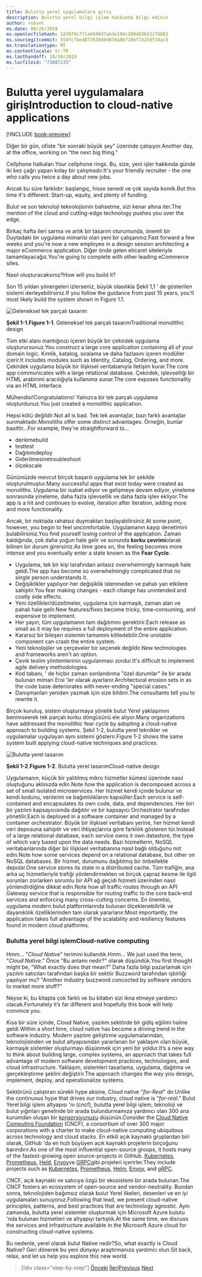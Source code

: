 ```yaml
---
title: Bulutta yerel uygulamalara giriş
description: Bulutta yerel bilgi işlem hakkında bilgi edinin
author: robvet
ms.date: 08/26/2019
ms.openlocfilehash: 1d3679c7f1ab940d7ab3e194c200483b63276883
ms.sourcegitcommit: 559fcfbe4871636494870a8b716bf7325df34ac5
ms.translationtype: MT
ms.contentlocale: tr-TR
ms.lasthandoff: 10/30/2019
ms.locfileid: "73087235"
---
```

# <a name="introduction-to-cloud-native-applications"></a><span data-ttu-id="6b9f0-103">Bulutta yerel uygulamalara giriş</span><span class="sxs-lookup"><span data-stu-id="6b9f0-103">Introduction to cloud-native applications</span></span>

[!INCLUDE [book-preview](../../../includes/book-preview.md)]

<span data-ttu-id="6b9f0-104">Diğer bir gün, ofiste "bir sonraki büyük şey" üzerinde çalışıyor.</span><span class="sxs-lookup"><span data-stu-id="6b9f0-104">Another day, at the office, working on "the next big thing."</span></span>

<span data-ttu-id="6b9f0-105">Cellphone halkaları.</span><span class="sxs-lookup"><span data-stu-id="6b9f0-105">Your cellphone rings.</span></span> <span data-ttu-id="6b9f0-106">Bu, size, yeni işler hakkında günde iki kez çağrı yapan kolay bir çalışmadır.</span><span class="sxs-lookup"><span data-stu-id="6b9f0-106">It's your friendly recruiter - the one who calls you twice a day about new jobs.</span></span>

<span data-ttu-id="6b9f0-107">Ancak bu süre farklıdır: başlangıç, hisse senedi ve çok sayıda komik.</span><span class="sxs-lookup"><span data-stu-id="6b9f0-107">But this time it's different: Start-up, equity, and plenty of funding.</span></span>

<span data-ttu-id="6b9f0-108">Bulut ve son teknoloji teknolojisinin bahsetme, sizi kenar altına iter.</span><span class="sxs-lookup"><span data-stu-id="6b9f0-108">The mention of the cloud and cutting-edge technology pushes you over the edge.</span></span>

<span data-ttu-id="6b9f0-109">Birkaç hafta ileri sarma ve artık bir tasarım oturumunda, önemli bir Duytadaki bir uygulama mimarisi olan yeni bir çalışanınız.</span><span class="sxs-lookup"><span data-stu-id="6b9f0-109">Fast forward a few weeks and you're now a new employee in a design session architecting a major eCommerce application.</span></span> <span data-ttu-id="6b9f0-110">Diğer önde gelen eticaret siteleriyle tamamlayacağız.</span><span class="sxs-lookup"><span data-stu-id="6b9f0-110">You're going to complete with other leading eCommerce sites.</span></span>

<span data-ttu-id="6b9f0-111">Nasıl oluşturacaksınız?</span><span class="sxs-lookup"><span data-stu-id="6b9f0-111">How will you build it?</span></span>

<span data-ttu-id="6b9f0-112">Son 15 yıldan yönergeleri izlerseniz, büyük olasılıkla Şekil 1,1 ' de gösterilen sistemi derleyebilirsiniz.</span><span class="sxs-lookup"><span data-stu-id="6b9f0-112">If you follow the guidance from past 15 years, you'll most likely build the system shown in Figure 1.1.</span></span>

![Geleneksel tek parçalı tasarım](./media/monolithic-design.png)

<span data-ttu-id="6b9f0-114">**Şekil 1-1**.</span><span class="sxs-lookup"><span data-stu-id="6b9f0-114">**Figure 1-1**.</span></span> <span data-ttu-id="6b9f0-115">Geleneksel tek parçalı tasarım</span><span class="sxs-lookup"><span data-stu-id="6b9f0-115">Traditional monolithic design</span></span>

<span data-ttu-id="6b9f0-116">Tüm etki alanı mantığınızı içeren büyük bir çekirdek uygulama oluşturursunuz.</span><span class="sxs-lookup"><span data-stu-id="6b9f0-116">You construct a large core application containing all of your domain logic.</span></span> <span data-ttu-id="6b9f0-117">Kimlik, katalog, sıralama ve daha fazlasını içeren modüller içerir.</span><span class="sxs-lookup"><span data-stu-id="6b9f0-117">It includes modules such as Identity, Catalog, Ordering, and more.</span></span> <span data-ttu-id="6b9f0-118">Çekirdek uygulama büyük bir ilişkisel veritabanıyla iletişim kurar.</span><span class="sxs-lookup"><span data-stu-id="6b9f0-118">The core app communicates with a large relational database.</span></span> <span data-ttu-id="6b9f0-119">Çekirdek, işlevselliği bir HTML arabirimi aracılığıyla kullanıma sunar.</span><span class="sxs-lookup"><span data-stu-id="6b9f0-119">The core exposes functionality via an HTML interface.</span></span>

<span data-ttu-id="6b9f0-120">Mühendisi!</span><span class="sxs-lookup"><span data-stu-id="6b9f0-120">Congratulations!</span></span>  <span data-ttu-id="6b9f0-121">Yalnızca bir tek parçalı uygulama oluşturdunuz.</span><span class="sxs-lookup"><span data-stu-id="6b9f0-121">You just created a monolithic application.</span></span>

<span data-ttu-id="6b9f0-122">Hepsi kötü değildir.</span><span class="sxs-lookup"><span data-stu-id="6b9f0-122">Not all is bad.</span></span> <span data-ttu-id="6b9f0-123">Tek tek avantajlar, bazı farklı avantajlar sunmaktadır.</span><span class="sxs-lookup"><span data-stu-id="6b9f0-123">Monoliths offer some distinct advantages.</span></span> <span data-ttu-id="6b9f0-124">Örneğin, bunlar basittir...</span><span class="sxs-lookup"><span data-stu-id="6b9f0-124">For example, they're straightforward to...</span></span>

- <span data-ttu-id="6b9f0-125">derleme</span><span class="sxs-lookup"><span data-stu-id="6b9f0-125">build</span></span>
- <span data-ttu-id="6b9f0-126">test</span><span class="sxs-lookup"><span data-stu-id="6b9f0-126">test</span></span>
- <span data-ttu-id="6b9f0-127">Dağıtımı</span><span class="sxs-lookup"><span data-stu-id="6b9f0-127">deploy</span></span>
- <span data-ttu-id="6b9f0-128">Giderilmesine</span><span class="sxs-lookup"><span data-stu-id="6b9f0-128">troubleshoot</span></span>
- <span data-ttu-id="6b9f0-129">ölçek</span><span class="sxs-lookup"><span data-stu-id="6b9f0-129">scale</span></span>

<span data-ttu-id="6b9f0-130">Günümüzde mevcut birçok başarılı uygulama tek bir şekilde oluşturulmuştur.</span><span class="sxs-lookup"><span data-stu-id="6b9f0-130">Many successful apps that exist today were created as monoliths.</span></span> <span data-ttu-id="6b9f0-131">Uygulama bir isabet ediyor ve gelişmeye devam ediyor, yineleme sonrasında yineleme, daha fazla işlevsellik ve daha fazla işlev ekliyor.</span><span class="sxs-lookup"><span data-stu-id="6b9f0-131">The app is a hit and continues to evolve, iteration after iteration, adding more and more functionality.</span></span>

<span data-ttu-id="6b9f0-132">Ancak, bir noktada rahatsız duymaktan başlayabilirsiniz.</span><span class="sxs-lookup"><span data-stu-id="6b9f0-132">At some point, however, you begin to feel uncomfortable.</span></span> <span data-ttu-id="6b9f0-133">Uygulamanın kayıp denetimini bulabilirsiniz.</span><span class="sxs-lookup"><span data-stu-id="6b9f0-133">You find yourself losing control of the application.</span></span> <span data-ttu-id="6b9f0-134">Zaman kaldığında, çok daha yoğun hale gelir ve sonunda **korku çevrimi**olarak bilinen bir durum girersiniz.</span><span class="sxs-lookup"><span data-stu-id="6b9f0-134">As time goes on, the feeling becomes more intense and you eventually enter a state known as the **Fear Cycle**.</span></span>

- <span data-ttu-id="6b9f0-135">Uygulama, tek bir kişi tarafından anlasız overwhelmingly karmaşık hale geldi.</span><span class="sxs-lookup"><span data-stu-id="6b9f0-135">The app has become so overwhelmingly complicated that no single person understands it.</span></span>
- <span data-ttu-id="6b9f0-136">Değişiklikler yapılıyor-her değişiklik istenmeden ve pahalı yan etkilere sahiptir.</span><span class="sxs-lookup"><span data-stu-id="6b9f0-136">You fear making changes - each change has unintended and costly side effects.</span></span>
- <span data-ttu-id="6b9f0-137">Yeni özellikler/düzeltmeler, uygulama için karmaşık, zaman alan ve pahalı hale gelir.</span><span class="sxs-lookup"><span data-stu-id="6b9f0-137">New features/fixes become tricky, time-consuming, and expensive to implement.</span></span>
- <span data-ttu-id="6b9f0-138">Her yayın, tüm uygulamanın tam dağıtımını gerektirir.</span><span class="sxs-lookup"><span data-stu-id="6b9f0-138">Each release as small as it may be requires a full deployment of the entire application.</span></span>
- <span data-ttu-id="6b9f0-139">Kararsız bir bileşen sistemin tamamını kilitedebilir.</span><span class="sxs-lookup"><span data-stu-id="6b9f0-139">One unstable component can crash the entire system.</span></span>
- <span data-ttu-id="6b9f0-140">Yeni teknolojiler ve çerçeveler bir seçenek değildir.</span><span class="sxs-lookup"><span data-stu-id="6b9f0-140">New technologies and frameworks aren't an option.</span></span>
- <span data-ttu-id="6b9f0-141">Çevik teslim yöntemlerinin uygulanması zordur.</span><span class="sxs-lookup"><span data-stu-id="6b9f0-141">It's difficult to implement agile delivery methodologies.</span></span>
- <span data-ttu-id="6b9f0-142">Kod tabanı, ' de hiçbir zaman sonlandırma "özel durumlar" ile bir arada bulunan mimari Eroi 'ler olarak ayarlanır.</span><span class="sxs-lookup"><span data-stu-id="6b9f0-142">Architectural erosion sets in as the code base deteriorates with never-ending "special cases."</span></span>
- <span data-ttu-id="6b9f0-143">Danışmanları yeniden yazmak için size bildirir.</span><span class="sxs-lookup"><span data-stu-id="6b9f0-143">The consultants tell you to rewrite it.</span></span>

<span data-ttu-id="6b9f0-144">Birçok kuruluş, sistem oluşturmaya yönelik bulut Yerel yaklaşımını benimseerek tek parçalı korku döngüsünü ele alıyor.</span><span class="sxs-lookup"><span data-stu-id="6b9f0-144">Many organizations have addressed the monolithic fear cycle by adopting a cloud-native approach to building systems.</span></span> <span data-ttu-id="6b9f0-145">Şekil 1-2, bulutta yerel teknikler ve uygulamalar uygulayan aynı sistemi gösterir.</span><span class="sxs-lookup"><span data-stu-id="6b9f0-145">Figure 1-2 shows the same system built applying cloud-native techniques and practices.</span></span>

![Bulutta yerel tasarım](./media/cloud-native-design.png)

<span data-ttu-id="6b9f0-147">**Şekil 1-2**.</span><span class="sxs-lookup"><span data-stu-id="6b9f0-147">**Figure 1-2**.</span></span> <span data-ttu-id="6b9f0-148">Bulutta yerel tasarım</span><span class="sxs-lookup"><span data-stu-id="6b9f0-148">Cloud-native design</span></span>

<span data-ttu-id="6b9f0-149">Uygulamanın, küçük bir yalıtılmış mikro hizmetler kümesi üzerinde nasıl oluştuğunu aklınızda edin.</span><span class="sxs-lookup"><span data-stu-id="6b9f0-149">Note how the application is decomposed across a set of small isolated microservices.</span></span> <span data-ttu-id="6b9f0-150">Her hizmet kendi içinde bulunur ve kendi kodunu, verilerini ve bağımlılıklarını kapsüller.</span><span class="sxs-lookup"><span data-stu-id="6b9f0-150">Each service is self-contained and encapsulates its own code, data, and dependencies.</span></span> <span data-ttu-id="6b9f0-151">Her biri bir yazılım kapsayıcısında dağıtılır ve bir kapsayıcı Orchestrator tarafından yönetilir.</span><span class="sxs-lookup"><span data-stu-id="6b9f0-151">Each is deployed in a software container and managed by a container orchestrator.</span></span> <span data-ttu-id="6b9f0-152">Büyük bir ilişkisel veritabanı yerine, her hizmet kendi veri deposuna sahiptir ve veri ihtiyaçlarına göre farklılık gösteren tür.</span><span class="sxs-lookup"><span data-stu-id="6b9f0-152">Instead of a large relational database, each service owns it own datastore, the type of which vary based upon the data needs.</span></span> <span data-ttu-id="6b9f0-153">Bazı hizmetlerin, NoSQL veritabanlarında diğer bir ilişkisel veritabanına nasıl bağlı olduğunu not edin.</span><span class="sxs-lookup"><span data-stu-id="6b9f0-153">Note how some services depend on a relational database, but other on NoSQL databases.</span></span> <span data-ttu-id="6b9f0-154">Bir hizmet, durumunu dağıtılmış bir önbellekte depolar.</span><span class="sxs-lookup"><span data-stu-id="6b9f0-154">One service stores its state in a distributed cache.</span></span> <span data-ttu-id="6b9f0-155">Tüm trafiğin, ana arka uç hizmetleriyle trafiği yönlendirmekten ve birçok çapraz kesme ile ilgili sorunları zorlarken sorumlu bir API ağ geçidi hizmeti üzerinden nasıl yönlendirdiğine dikkat edin.</span><span class="sxs-lookup"><span data-stu-id="6b9f0-155">Note how all traffic routes through an API Gateway service that is responsible for routing traffic to the core back-end services  and enforcing many cross-cutting concerns.</span></span> <span data-ttu-id="6b9f0-156">En önemlisi, uygulama modern bulut platformlarında bulunan ölçeklenebilirlik ve dayanıklılık özelliklerinden tam olarak yararlanır.</span><span class="sxs-lookup"><span data-stu-id="6b9f0-156">Most importantly, the application takes full advantage of the scalability and resiliency features found in modern cloud platforms.</span></span>

### <a name="cloud-native-computing"></a><span data-ttu-id="6b9f0-157">Bulutta yerel bilgi işlem</span><span class="sxs-lookup"><span data-stu-id="6b9f0-157">Cloud-native computing</span></span>

<span data-ttu-id="6b9f0-158">Hmm... "*Cloud Native*" terimini kullandık.</span><span class="sxs-lookup"><span data-stu-id="6b9f0-158">Hmm... We just used the term, "*Cloud Native*."</span></span> <span data-ttu-id="6b9f0-159">Önce "Bu anlamı nedir?" olarak düşündük.</span><span class="sxs-lookup"><span data-stu-id="6b9f0-159">You first thought might be, “What exactly does that mean?”</span></span> <span data-ttu-id="6b9f0-160">Daha fazla bilgi pazarlamak için yazılım satıcıları tarafından başka bir sektör Buzzword tarafından işbirliği yapılıyor mu? "</span><span class="sxs-lookup"><span data-stu-id="6b9f0-160">Another industry buzzword concocted by software vendors to market more stuff?”</span></span>

<span data-ttu-id="6b9f0-161">Neyse ki, bu kitapta çok farklı ve bu kitabın sizi ikna etmeye yardımcı olacak.</span><span class="sxs-lookup"><span data-stu-id="6b9f0-161">Fortunately it’s far different and hopefully this book will help convince you.</span></span>

<span data-ttu-id="6b9f0-162">Kısa bir süre içinde, Cloud Native, yazılım sektörde bir gidiş eğilimi haline geldi.</span><span class="sxs-lookup"><span data-stu-id="6b9f0-162">Within a short time, cloud native has become a driving trend in the software industry.</span></span> <span data-ttu-id="6b9f0-163">Modern yazılım geliştirme uygulamalarından, teknolojisinden ve bulut altyapısından yararlanan bir yaklaşım olan büyük, karmaşık sistemler oluşturmayı düşünmek için yeni bir yoldur.</span><span class="sxs-lookup"><span data-stu-id="6b9f0-163">It’s a new way to think about building large, complex systems, an approach that takes full advantage of modern software development practices, technologies, and cloud infrastructure.</span></span> <span data-ttu-id="6b9f0-164">Yaklaşım, sistemleri tasarlama, uygulama, dağıtma ve gerçekleştirme şeklini değiştirir.</span><span class="sxs-lookup"><span data-stu-id="6b9f0-164">The approach changes the way you design, implement, deploy, and operationalize systems.</span></span>

<span data-ttu-id="6b9f0-165">Sektörünü çalıştıran sürekli hype aksine, Cloud native "*for-Real*" dır.</span><span class="sxs-lookup"><span data-stu-id="6b9f0-165">Unlike the continuous hype that drives our industry, cloud native is “*for-real*.”</span></span> <span data-ttu-id="6b9f0-166">Bulut Yerel bilgi işlem altyapısı 'nı (cncf), bulutta yerel bilgi işlem, teknoloji ve bulut yığınları genelinde bir arada bulundurmamıza yardımcı olan 300 ana kurumdan oluşan bir [konsorsiyunuzu](https://www.cncf.io/) düşünün.</span><span class="sxs-lookup"><span data-stu-id="6b9f0-166">Consider the [Cloud Native Computing Foundation](https://www.cncf.io/) (CNCF), a consortium of over 300 major corporations with a charter to make cloud-native computing ubiquitous across technology and cloud stacks.</span></span> <span data-ttu-id="6b9f0-167">En etkili açık kaynaklı gruplardan biri olarak, GitHub 'da en hızlı büyüyen açık kaynaklı projelerin birçoğunu barındırır.</span><span class="sxs-lookup"><span data-stu-id="6b9f0-167">As one of the most influential open-source groups, it hosts many of the fastest-growing open source-projects in GitHub.</span></span> <span data-ttu-id="6b9f0-168">[Kubernetes](https://kubernetes.io/), [Prometheus](https://prometheus.io/), [Held](https://helm.sh/), [Envoy](https://www.envoyproxy.io/)ve [GRPC](https://grpc.io/)gibi projeleri içerirler.</span><span class="sxs-lookup"><span data-stu-id="6b9f0-168">They include projects such as [Kubernetes](https://kubernetes.io/), [Prometheus](https://prometheus.io/), [Helm](https://helm.sh/), [Envoy](https://www.envoyproxy.io/), and [gRPC](https://grpc.io/).</span></span>

<span data-ttu-id="6b9f0-169">CNCF, açık kaynaklı ve satıcıya özgü bir ekosistemi bir arada bulunan.</span><span class="sxs-lookup"><span data-stu-id="6b9f0-169">The CNCF fosters an ecosystem of open-source and vendor-neutrality.</span></span> <span data-ttu-id="6b9f0-170">Bundan sonra, teknolojiden bağımsız olarak bulut Yerel ilkeleri, desenleri ve en iyi uygulamaları sunuyoruz.</span><span class="sxs-lookup"><span data-stu-id="6b9f0-170">Following that lead, we present cloud-native principles, patterns, and best practices that are technology agnostic.</span></span> <span data-ttu-id="6b9f0-171">Aynı zamanda, bulutta yerel sistemler oluşturmak için Microsoft Azure bulutu 'nda bulunan hizmetleri ve altyapıyı tartıştık.</span><span class="sxs-lookup"><span data-stu-id="6b9f0-171">At the same time, we discuss the services and infrastructure available in the Microsoft Azure cloud for constructing cloud-native systems.</span></span>

<span data-ttu-id="6b9f0-172">Bu nedenle, yerel olarak bulut Native nedir?</span><span class="sxs-lookup"><span data-stu-id="6b9f0-172">So, what exactly is Cloud Native?</span></span> <span data-ttu-id="6b9f0-173">Geri dönerek bu yeni dünyayı araştırmanıza yardımcı olun.</span><span class="sxs-lookup"><span data-stu-id="6b9f0-173">Sit back, relax, and let us help you explore this new world.</span></span>

>[!div class="step-by-step"]
><span data-ttu-id="6b9f0-174">[Önceki](index.md)
>[İleri](definition.md)</span><span class="sxs-lookup"><span data-stu-id="6b9f0-174">[Previous](index.md)
[Next](definition.md)</span></span>
